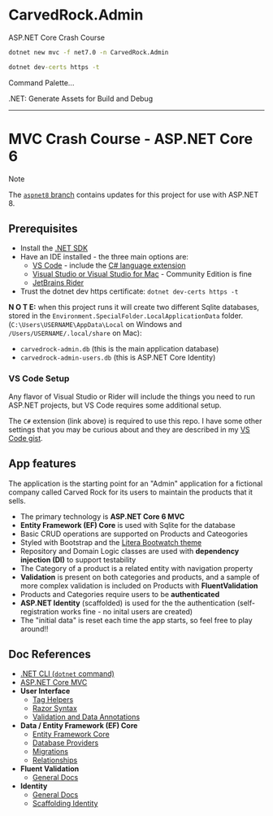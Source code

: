 # CarvedRock.Admin

ASP.NET Core Crash Course

```cmd
dotnet new mvc -f net7.0 -n CarvedRock.Admin

dotnet dev-certs https -t
```

Command Palette...

.NET: Generate Assets for Build and Debug

---

# MVC Crash Course - ASP.NET Core 6

> [!NOTE]  
> The [`aspnet8` branch](https://github.com/dahlsailrunner/crash-course-aspnet6-mvc/tree/aspnet8) contains updates for this project for use with ASP.NET 8.

## Prerequisites

- Install the [.NET SDK](https://dotnet.microsoft.com/en-us/download)
- Have an IDE installed - the three main options are:
  - [VS Code](https://code.visualstudio.com/) - include the [C# language extension](https://marketplace.visualstudio.com/items?itemName=ms-dotnettools.csharp)
  - [Visual Studio or Visual Studio for Mac](https://visualstudio.microsoft.com/) - Community Edition is fine
  - [JetBrains Rider](https://www.jetbrains.com/rider/)
- Trust the dotnet dev https certificate: `dotnet dev-certs https -t`

**N O T E:** when this project runs it will create two different Sqlite
databases, stored in the `Environment.SpecialFolder.LocalApplicationData` folder. (`C:\Users\USERNAME\AppData\Local` on Windows and `/Users/USERNAME/.local/share` on Mac):

- `carvedrock-admin.db` (this is the main application database)
- `carvedrock-admin-users.db` (this is ASP.NET Core Identity)

### VS Code Setup

Any flavor of Visual Studio or Rider will include
the things you need to run ASP.NET projects, but
VS Code requires some additional setup.

The `C#` extension (link above) is required to use this repo. I have some other settings that you may be curious about
and they are described in my [VS Code gist](https://gist.github.com/dahlsailrunner/1765b807940e29951ea6bdfb36cd85dd).

## App features

The application is the starting point for an "Admin" application
for a fictional company called Carved Rock for its users to maintain
the products that it sells.

- The primary technology is **ASP.NET Core 6 MVC**
- **Entity Framework (EF) Core** is used with Sqlite for the database
- Basic CRUD operations are supported on Products and Cateogories
- Styled with Bootstrap and the [Litera Bootwatch theme](https://bootswatch.com/litera/)
- Repository and Domain Logic classes are used with **dependency injection (DI)** to support testability
- The Category of a product is a related entity with navigation property
- **Validation** is present on both categories and products, and a sample of
  more complex validation is included on Products with **FluentValidation**
- Products and Categories require users to be **authenticated**
- **ASP.NET Identity** (scaffolded) is used for the the authentication (self-registration works fine - no inital users are created)
- The "initial data" is reset each time the app starts, so
  feel free to play around!!

## Doc References

- [.NET CLI (`dotnet` command)](https://docs.microsoft.com/en-us/dotnet/core/tools)
- [ASP.NET Core MVC](https://docs.microsoft.com/en-us/aspnet/core/mvc/overview?view=aspnetcore-6.0)
- **User Interface**
  - [Tag Helpers](https://docs.microsoft.com/en-us/aspnet/core/mvc/views/tag-helpers/built-in/?view=aspnetcore-6.0)
  - [Razor Syntax](https://docs.microsoft.com/en-us/aspnet/core/mvc/views/razor?view=aspnetcore-6.0)
  - [Validation and Data Annotations](https://docs.microsoft.com/en-us/aspnet/core/mvc/models/validation)
- **Data / Entity Framework (EF) Core**
  - [Entity Framework Core](https://docs.microsoft.com/en-us/ef/core)
  - [Database Providers](https://docs.microsoft.com/en-us/ef/core/providers/?tabs=dotnet-core-cli)
  - [Migrations](https://docs.microsoft.com/en-us/ef/core/managing-schemas/migrations)
  - [Relationships](https://docs.microsoft.com/en-us/ef/core/modeling/relationships)
- **Fluent Validation**
  - [General Docs](https://docs.fluentvalidation.net/en/latest/)
- **Identity**
  - [General Docs](https://docs.microsoft.com/en-us/aspnet/core/security/?view=aspnetcore-6.0)
  - [Scaffolding Identity](https://docs.microsoft.com/en-us/aspnet/core/security/authentication/scaffold-identity)
